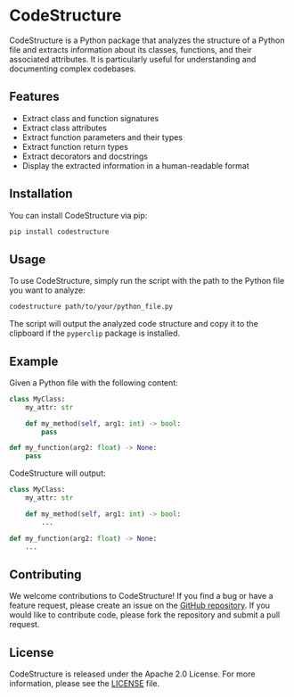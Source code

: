 # CodeStructure

CodeStructure is a Python package that analyzes the structure of a Python file and extracts information about its classes, functions, and their associated attributes. It is particularly useful for understanding and documenting complex codebases.

## Features

- Extract class and function signatures
- Extract class attributes
- Extract function parameters and their types
- Extract function return types
- Extract decorators and docstrings
- Display the extracted information in a human-readable format

## Installation

You can install CodeStructure via pip:

```bash
pip install codestructure
```

## Usage

To use CodeStructure, simply run the script with the path to the Python file you want to analyze:

```bash
codestructure path/to/your/python_file.py
```

The script will output the analyzed code structure and copy it to the clipboard if the `pyperclip` package is installed.

## Example

Given a Python file with the following content:

```python
class MyClass:
    my_attr: str

    def my_method(self, arg1: int) -> bool:
        pass

def my_function(arg2: float) -> None:
    pass
```

CodeStructure will output:

```python
class MyClass:
    my_attr: str

    def my_method(self, arg1: int) -> bool:
        ...

def my_function(arg2: float) -> None:
    ...
```

## Contributing

We welcome contributions to CodeStructure! If you find a bug or have a feature request, please create an issue on the [GitHub repository](https://github.com/basnijholt/codestructure). If you would like to contribute code, please fork the repository and submit a pull request.

## License

CodeStructure is released under the Apache 2.0 License. For more information, please see the [LICENSE](LICENSE) file.
